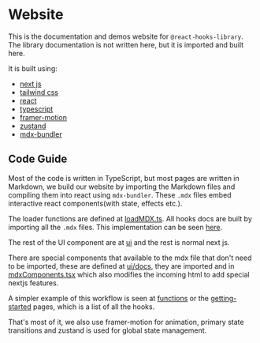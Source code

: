 # Website

This is the documentation and demos website for `@react-hooks-library`. The library documentation is not written here, but it is imported and built here.

It is built using:

- [next js](https://nextjs.org/)
- [tailwind css](https://tailwindcss.com/)
- [react](https://reactjs.org/)
- [typescript](https://www.typescriptlang.org/)
- [framer-motion](https://framer.com/motion/)
- [zustand](https://github.com/pmndrs/zustand)
- [mdx-bundler](https://github.com/kentcdodds/mdx-bundler)

## Code Guide

Most of the code is written in TypeScript, but most pages are written in Markdown, we build our website by importing the Markdown files and compiling them into react using `mdx-bundler`. These `.mdx` files embed interactive react components(with state, effects etc.).

The loader functions are defined at [loadMDX.ts](/website/utils/loadMDX.ts). All hooks docs are built by importing all the `.mdx` files.
This implementation can be seen [here](/website/pages/[package]/[function].tsx).

The rest of the UI component are at [ui](/website/ui) and the rest is normal next js.

There are special components that available to the mdx file that don't need to be imported, these are defined at [ui/docs](/website/ui/docs), they are imported and in [mdxComponents.tsx](/website/ui/docs/mdxComponents.tsx) which also modifies the incoming html to add special nextjs features.

A simpler example of this workflow is seen at [functions](/website/pages/functions.tsx) or the [getting-started](/website/pages/getting-started.tsx) pages, which is a list of all the hooks.

That's most of it, we also use framer-motion for animation, primary state transitions and zustand is used for global state management.
